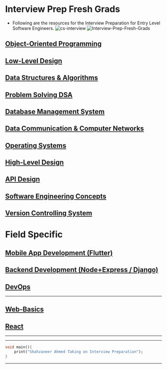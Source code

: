 # Interview Prep Fresh Grads
- Following are the resources for the Interview Preparation for Entry Level Software Engineers.
![cs-interview](/img.jpg)
![Interview-Prep-Fresh-Grads](https://socialify.git.ci/shahzaneer/Interview-Prep-Fresh-Grads/image?description=1&descriptionEditable=A%20repository%20that%20combines%20all%20the%20resources%20for%20a%20CS%20Fresh%20Graduate%20before%20going%20into%20a%20Technical%20Interview%20for%20Software%20Development%20Engineering%20Position&font=Rokkitt&forks=1&issues=1&language=1&name=1&owner=1&pattern=Brick%20Wall&pulls=1&stargazers=1&theme=Dark)

## [Object-Oriented Programming](https://github.com/shahzaneer/Core-Object-Oriented-Programming)
## [Low-Level Design](https://github.com/shahzaneer/Low-Level-System-Design)
## [Data Structures & Algorithms](https://github.com/shahzaneer/Data-Structures-and-Algorithms)
## [Problem Solving DSA](https://github.com/shahzaneer/DSA-Placement-Legion)
## [Database Management System](https://github.com/shahzaneer/Database-Management-Systems)
## [Data Communication & Computer Networks](https://github.com/shahzaneer/Data-Communication-and-Computer-Networks)
## [Operating Systems](https://github.com/shahzaneer/Operating-Systems)
## [High-Level Design](https://github.com/shahzaneer/High-Level-System-Design)
## [API Design](https://github.com/shahzaneer/API-Design)
## [Software Engineering Concepts](https://github.com/shahzaneer/Software-Engineering-Concepts)
## [Version Controlling System](https://github.com/shahzaneer/Git-and-Github-Fundamentals)

# Field Specific
## [Mobile App Development (Flutter)](https://docs.flutter.dev/)
## [Backend Development (Node+Express / Django)]()
## [DevOps](https://github.com/shahzaneer/DevOps/)
***
## [Web-Basics]()
## [React]()
***
*** 
```dart
void main(){
    print("Shahzaneer Ahmed Taking on Interview Preparation");
}
```
***

